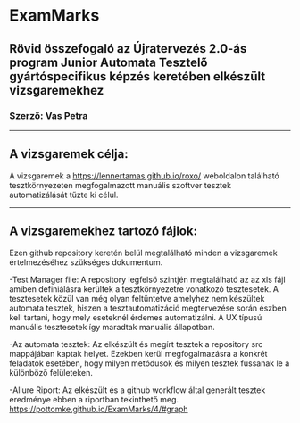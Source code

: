 # ExamMarks

## Rövid összefogaló az Újratervezés 2.0-ás program Junior Automata Tesztelő gyártóspecifikus képzés keretében elkészült vizsgaremekhez

### Szerző: Vas Petra

---

## A vizsgaremek célja:

A vizsgaremek a https://lennertamas.github.io/roxo/ weboldalon található tesztkörnyezeten megfogalmazott manuális szoftver tesztek automatizálását tűzte ki célul.

---

## A vizsgaremekhez tartozó fájlok:

Ezen github repository keretén belül megtalálható minden a vizsgaremek értelmezéséhez szükséges dokumentum.

-Test Manager file: 
A repository legfelső szintjén megtalálható az az xls fájl amiben definiálásra kerültek a tesztkörnyezetre vonatkozó tesztesetek.
A tesztesetek közül van még olyan feltűntetve amelyhez nem készültek automata tesztek, hiszen a tesztautomatizáció megtervezése során észben kell tartani, hogy mely  eseteknél érdemes automatizálni. A UX típusú manuális tesztesetek így maradtak manuális állapotban.

-Az automata tesztek:
Az elkészült és megírt tesztek a repository src mappájában kaptak helyet. 
Ezekben kerül megfogalmazásra a konkrét feladatok esetében, hogy milyen metódusok és milyen tesztek fussanak le a különböző felületeken.

-Allure Riport:
Az elkészült és a github workflow által generált tesztek eredménye ebben a riportban tekinthető meg.
https://pottomke.github.io/ExamMarks/4/#graph
